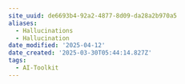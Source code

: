 ```yaml
---
site_uuid: de6693b4-92a2-4877-8d09-da28a2b970a5
aliases:
  - Hallucinations
  - Hallucination
date_modified: '2025-04-12'
date_created: '2025-03-30T05:44:14.827Z'
tags:
  - AI-Toolkit
---
```





























































